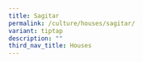 ```yaml
---
title: Sagitar
permalink: /culture/houses/sagitar/
variant: tiptap
description: ""
third_nav_title: Houses
---
```

